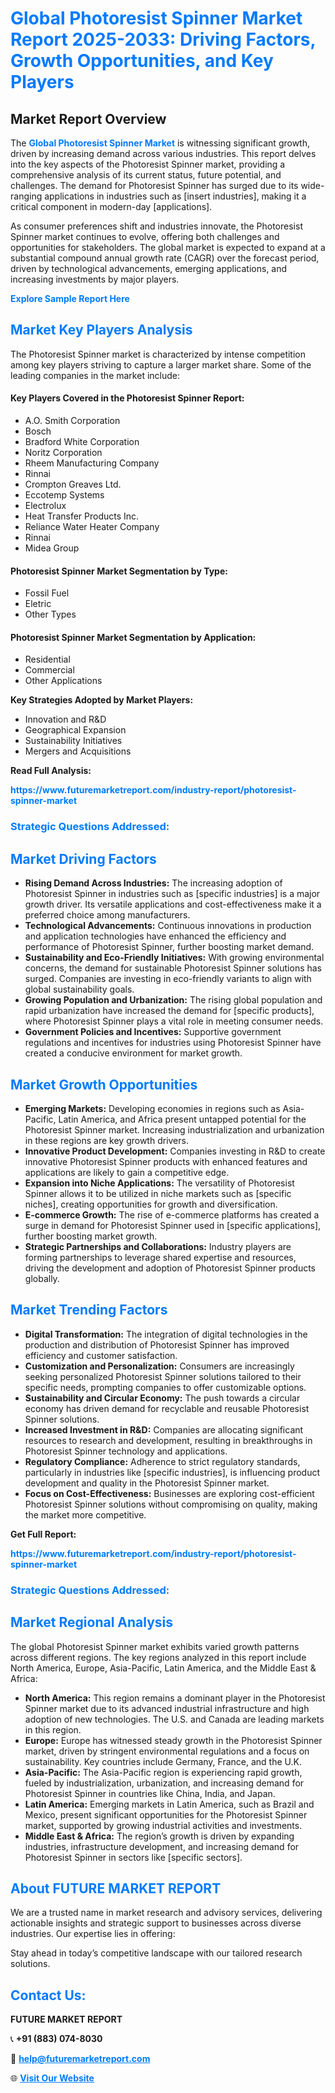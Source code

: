 <h1 style="color: #007BFF;">Global Photoresist Spinner Market Report 2025-2033: Driving Factors, Growth Opportunities, and Key Players</h1>

<section id="overview">
<h2>Market Report Overview</h2>
<p>The <a href="https://www.futuremarketreport.com/industry-report/photoresist-spinner-market" style="color: #007BFF; text-decoration: none;"><strong>Global Photoresist Spinner Market</strong></a> is witnessing significant growth, driven by increasing demand across various industries. This report delves into the key aspects of the Photoresist Spinner market, providing a comprehensive analysis of its current status, future potential, and challenges. The demand for Photoresist Spinner has surged due to its wide-ranging applications in industries such as [insert industries], making it a critical component in modern-day [applications].</p>
<p>As consumer preferences shift and industries innovate, the Photoresist Spinner market continues to evolve, offering both challenges and opportunities for stakeholders. The global market is expected to expand at a substantial compound annual growth rate (CAGR) over the forecast period, driven by technological advancements, emerging applications, and increasing investments by major players.</p>
</section>

<section id="overview">
<p><a href="https://www.futuremarketreport.com/request-sample/reportId=32070" style="color: #007BFF; text-decoration: none;"><strong>Explore Sample Report Here</strong></a></p>
</section>

<section id="key-players">
<h2 style="color: #007BFF;">Market Key Players Analysis</h2>
<p>The Photoresist Spinner market is characterized by intense competition among key players striving to capture a larger market share. Some of the leading companies in the market include:</p>
<h4>Key Players Covered in the Photoresist Spinner Report:</h4>
<ul><li>A.O. Smith Corporation</li><li>Bosch</li><li>Bradford White Corporation</li><li>Noritz Corporation</li><li>Rheem Manufacturing Company</li><li>Rinnai</li><li>Crompton Greaves Ltd.</li><li>Eccotemp Systems</li><li>Electrolux</li><li>Heat Transfer Products Inc.</li><li>Reliance Water Heater Company</li><li>Rinnai</li><li>Midea Group</li></ul>
<h4>Photoresist Spinner Market Segmentation by Type:</h4>
<ul><li>Fossil Fuel</li><li>Eletric</li><li>Other Types</li></ul>

<h4>Photoresist Spinner Market Segmentation by Application:</h4>
<ul><li>Residential</li><li>Commercial</li><li>Other Applications</li></ul>
<p><strong>Key Strategies Adopted by Market Players:</strong></p>
<ul>
<li>Innovation and R&D</li>
<li>Geographical Expansion</li>
<li>Sustainability Initiatives</li>
<li>Mergers and Acquisitions</li>
</ul>
</section>

<section>
<p><strong>Read Full Analysis: </strong></p><a href="https://www.futuremarketreport.com/industry-report/photoresist-spinner-market" style="color: #007BFF; text-decoration: none;"><strong>https://www.futuremarketreport.com/industry-report/photoresist-spinner-market</strong></a>
<h3 style="color: #007BFF;">Strategic Questions Addressed:</h3>
</section>

<section id="driving-factors">
<h2 style="color: #007BFF;">Market Driving Factors</h2>
<ul>
<li><strong>Rising Demand Across Industries:</strong> The increasing adoption of Photoresist Spinner in industries such as [specific industries] is a major growth driver. Its versatile applications and cost-effectiveness make it a preferred choice among manufacturers.</li>
<li><strong>Technological Advancements:</strong> Continuous innovations in production and application technologies have enhanced the efficiency and performance of Photoresist Spinner, further boosting market demand.</li>
<li><strong>Sustainability and Eco-Friendly Initiatives:</strong> With growing environmental concerns, the demand for sustainable Photoresist Spinner solutions has surged. Companies are investing in eco-friendly variants to align with global sustainability goals.</li>
<li><strong>Growing Population and Urbanization:</strong> The rising global population and rapid urbanization have increased the demand for [specific products], where Photoresist Spinner plays a vital role in meeting consumer needs.</li>
<li><strong>Government Policies and Incentives:</strong> Supportive government regulations and incentives for industries using Photoresist Spinner have created a conducive environment for market growth.</li>
</ul>
</section>

<section id="growth-opportunities">
<h2 style="color: #007BFF;">Market Growth Opportunities</h2>
<ul>
<li><strong>Emerging Markets:</strong> Developing economies in regions such as Asia-Pacific, Latin America, and Africa present untapped potential for the Photoresist Spinner market. Increasing industrialization and urbanization in these regions are key growth drivers.</li>
<li><strong>Innovative Product Development:</strong> Companies investing in R&D to create innovative Photoresist Spinner products with enhanced features and applications are likely to gain a competitive edge.</li>
<li><strong>Expansion into Niche Applications:</strong> The versatility of Photoresist Spinner allows it to be utilized in niche markets such as [specific niches], creating opportunities for growth and diversification.</li>
<li><strong>E-commerce Growth:</strong> The rise of e-commerce platforms has created a surge in demand for Photoresist Spinner used in [specific applications], further boosting market growth.</li>
<li><strong>Strategic Partnerships and Collaborations:</strong> Industry players are forming partnerships to leverage shared expertise and resources, driving the development and adoption of Photoresist Spinner products globally.</li>
</ul>
</section>

<section id="trending-factors">
<h2 style="color: #007BFF;">Market Trending Factors</h2>
<ul>
<li><strong>Digital Transformation:</strong> The integration of digital technologies in the production and distribution of Photoresist Spinner has improved efficiency and customer satisfaction.</li>
<li><strong>Customization and Personalization:</strong> Consumers are increasingly seeking personalized Photoresist Spinner solutions tailored to their specific needs, prompting companies to offer customizable options.</li>
<li><strong>Sustainability and Circular Economy:</strong> The push towards a circular economy has driven demand for recyclable and reusable Photoresist Spinner solutions.</li>
<li><strong>Increased Investment in R&D:</strong> Companies are allocating significant resources to research and development, resulting in breakthroughs in Photoresist Spinner technology and applications.</li>
<li><strong>Regulatory Compliance:</strong> Adherence to strict regulatory standards, particularly in industries like [specific industries], is influencing product development and quality in the Photoresist Spinner market.</li>
<li><strong>Focus on Cost-Effectiveness:</strong> Businesses are exploring cost-efficient Photoresist Spinner solutions without compromising on quality, making the market more competitive.</li>
</ul>
</section>

<section>
<p><strong>Get Full Report: </strong></p><a href="https://www.futuremarketreport.com/industry-report/photoresist-spinner-market" style="color: #007BFF; text-decoration: none;"><strong>https://www.futuremarketreport.com/industry-report/photoresist-spinner-market</strong></a>
<h3 style="color: #007BFF;">Strategic Questions Addressed:</h3>
</section>


<section id="regional-analysis">
<h2 style="color: #007BFF;">Market Regional Analysis</h2>
<p>The global Photoresist Spinner market exhibits varied growth patterns across different regions. The key regions analyzed in this report include North America, Europe, Asia-Pacific, Latin America, and the Middle East & Africa:</p>
<ul>
<li><strong>North America:</strong> This region remains a dominant player in the Photoresist Spinner market due to its advanced industrial infrastructure and high adoption of new technologies. The U.S. and Canada are leading markets in this region.</li>
<li><strong>Europe:</strong> Europe has witnessed steady growth in the Photoresist Spinner market, driven by stringent environmental regulations and a focus on sustainability. Key countries include Germany, France, and the U.K.</li>
<li><strong>Asia-Pacific:</strong> The Asia-Pacific region is experiencing rapid growth, fueled by industrialization, urbanization, and increasing demand for Photoresist Spinner in countries like China, India, and Japan.</li>
<li><strong>Latin America:</strong> Emerging markets in Latin America, such as Brazil and Mexico, present significant opportunities for the Photoresist Spinner market, supported by growing industrial activities and investments.</li>
<li><strong>Middle East & Africa:</strong> The region’s growth is driven by expanding industries, infrastructure development, and increasing demand for Photoresist Spinner in sectors like [specific sectors].</li>
</ul>
</section>

<footer>
<h2 style="color: #007BFF;">About FUTURE MARKET REPORT</h2>
<p>We are a trusted name in market research and advisory services, delivering actionable insights and strategic support to businesses across diverse industries. Our expertise lies in offering:</p>

<p>Stay ahead in today’s competitive landscape with our tailored research solutions.</p>

<h2 style="color: #007BFF;">Contact Us:</h2>
<p><strong>FUTURE MARKET REPORT</strong></p>
<p>📞 <strong>+91 (883) 074-8030</strong></p>
<p>📧 <strong><a href="mailto:help@futuremarketreport.com" style="color: #007BFF;">help@futuremarketreport.com</a></strong></p>
<p>🌐 <strong><a href="https://www.futuremarketreport.com/" style="color: #007BFF;">Visit Our Website</a></strong></p>
</footer>